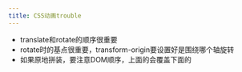 ```yaml
---
title: CSS动画trouble
---
```


 - translate和rotate的顺序很重要
 - rotate时的基点很重要，transform-origin要设置好是围绕哪个轴旋转
 - 如果原地拼装，要注意DOM顺序，上面的会覆盖下面的